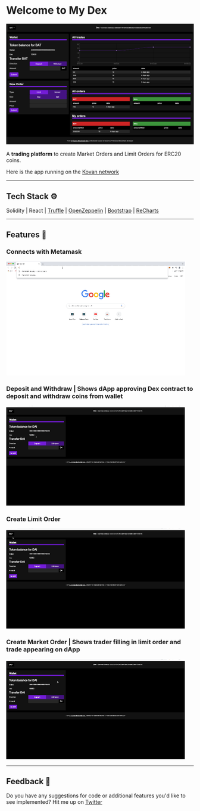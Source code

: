 # Welcome to My Dex

![MyDexScreenShot](https://raw.githubusercontent.com/jacobvanschenck/Dex/master/MyDex.png)

A **trading platform** to create Market Orders and Limit Orders for ERC20 coins.

Here is the app running on the [Kovan network](https://dex-vs.netlify.app/)

---

## Tech Stack ⚙️

Solidity | React | [Truffle](https://trufflesuite.com/) | [OpenZeppelin](https://github.com/OpenZeppelin/openzeppelin-contracts) | [Bootstrap](https://getbootstrap.com/) | [ReCharts](https://recharts.org/en-US)

---

## Features 📼

### Connects with Metamask

![ConnectToMetamask GIF](https://raw.githubusercontent.com/jacobvanschenck/Dex/master/GIFs/ConnectToMetamask.gif)

### Deposit and Withdraw | Shows dApp approving Dex contract to deposit and withdraw coins from wallet

![UseWallet GIF](https://raw.githubusercontent.com/jacobvanschenck/Dex/master/GIFs/UseWallet.gif)

### Create Limit Order

![CreateLimitOrder GIF](https://raw.githubusercontent.com/jacobvanschenck/Dex/master/GIFs/CreateLimitOrder.gif)

### Create Market Order | Shows trader filling in limit order and trade appearing on dApp

![CreateMarketOrder GIF](https://raw.githubusercontent.com/jacobvanschenck/Dex/master/GIFs/CreateMarketOrder.gif)

---

## Feedback 🤝

Do you have any suggestions for code or additional features you'd like to see implemented? Hit me up on [Twitter](https://twitter.com/JacobVanSchenck)
